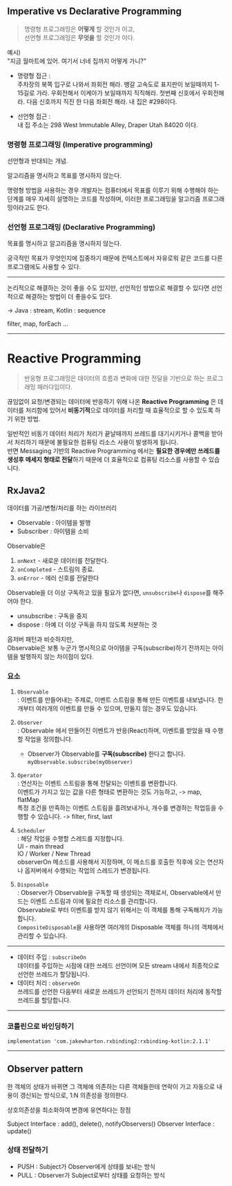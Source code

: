## Imperative vs Declarative Programming

> 명령형 프로그래밍은 **어떻게** 할 것인가 이고,  
선언형 프로그래밍은 **무엇을** 할 것인가 이다.

예시)  
"지금 월마트에 있어. 여기서 너네 집까지 어떻게 가니?"

- 명령형 접근 :  
주차장의 북쪽 입구로 나와서 좌회전 해라. 뱅갈 고속도로 표지판이 보일때까지 1-15길로 가라. 우회전해서 이케아가 보일때까지 직직해라. 첫번째 신호에서 우회전해라. 다음 신호까지 직진 한 다음 좌회전 해라. 내 집은 #298이다.

- 선언형 접근 :  
내 집 주소는 298 West Immutable Alley, Draper Utah 84020 이다.


### 명령형 프로그래밍 (Imperative programming)

선언형과 반대되는 개념. 

알고리즘을 명시하고 목표를 명시하지 않는다.

명령형 방법을 사용하는 경우 개발자는 컴퓨터에서 목표를 이루기 위해 수행해야 하는 단계를 매우 자세히 설명하는 코드를 작성하며,
이러한 프로그래밍을 알고리즘 프로그래밍이라고도 한다.

### 선언형 프로그래밍 (Declarative Programming)

목표를 명시하고 알고리즘을 명시하지 않는다.

궁극적인 목표가 무엇인지에 집중하기 때문에 컨텍스트에서 자유로워 같은 코드를 다른 프로그램에도 사용할 수 있다.

------

논리적으로 해결하는 것이 좋을 수도 있지만, 선언적인 방법으로 해결할 수 있다면 선언적으로 해결하는 방법이 더 좋을수도 있다.

-> Java : stream, Kotlin : sequence

filter, map, forEach ...

------

# Reactive Programming

> 반응형 프로그래밍은 데이터의 흐름과 변화에 대한 전달을 기반으로 하는 프로그래밍 패러다임이다.

끊임없이 요청/변경되는 데이터에 반응하기 위해 나온 **Reactive Programming** 은 데이터를 처리함에 있어서 **비동기적**으로 데이터를 처리할 때 효율적으로 할 수 있도록 하기 위한 방법.

일반적인 비동기 데이터 처리가 처리가 끝날때까지 쓰레드를 대기시키거나 콜백을 받아서 처리하기 때문에 불필요한 컴퓨팅 리소스 사용이 발생하게 됩니다.  
반면 Messaging 기반의 Reactive Programming 에서는 **필요한 경우에만 쓰레드를 생성후 메세지 형태로 전달**하기 때문에 더 효율적으로 컴퓨팅 리소스를 사용할 수 있습니다.

## RxJava2

데이터를 가공/변형/처리를 하는 라이브러리

- Observable : 아이템을 발행 
- Subscriber : 아이템을 소비 

Observable은
1. `onNext` - 새로운 데이터를 전달한다.
2. `onCompleted` - 스트림의 종료.
3. `onError` - 에러 신호를 전달한다

Observable을 더 이상 구독하고 있을 필요가 없다면, `unsubscribe`나 `dispose`를 해주어야 한다.  
- unsubscribe : 구독을 중지
- dispose : 아예 더 이상 구독을 하지 않도록 처분하는 것 

옵저버 패턴과 비슷하지만,  
Observable은 보통 누군가 명시적으로 아이템을 구독(subscribe)하기 전까지는 아이템을 발행하지 않는 차이점이 있다.

### 요소

1. `Observable`  
: 이벤트를 만들어내는 주제로, 이벤트 스트림을 통해 만든 이벤트를 내보냅니다. 한개부터 여러개의 이벤트를 만들 수 있으며, 만들지 않는 경우도 있습니다.

2. `Observer`  
: Observable 에서 만들어진 이벤트가 반응(React)하며, 이벤트를 받았을 때 수행할 작업을 정의합니다.  
    * Observer가 Observable를 **구독(subscribe)** 한다고 합니다.  
    `myObservable.subscribe(myObserver)`

3. `Operator`  
: 연산자는 이벤트 스트림을 통해 전달되는 이벤트를 변환합니다.  
이벤트가 가지고 있는 값을 다른 형태로 변환하는 것도 가능하고, -> map, flatMap  
특정 조건을 만족하는 이벤트 스트림을 흘려보내거나, 개수를 변경하는 작업등을 수행할 수 있습니다. -> filter, first, last

4. `Scheduler`  
: 해당 작업을 수행할 스레드를 지정합니다.  
UI - main thread  
IO / Worker / New Thread  
observerOn 메소드를 사용해서 지정하며, 이 메소드를 호출한 직후에 오는 연산자나 옵저버에서 수행되는 작업의 스레드가 변경됩니다.

5. `Disposable`  
: Observer가 Observable을 구독할 때 생성되는 객체로서, Observable에서 만드는 이벤트 스트림과 이에 필요한 리소스를 관리합니다.  
Observable로 부터 이벤트를 받지 않기 위해서는 이 객체를 통해 구독해지가 가능합니다.  
`CompositeDisposable`을 사용하면 여러개의 Disposable 객체를 하나의 객체에서 관리할 수 있습니다.


----


- 데이터 주입 : `subscribeOn`  
데이터를 주입하는 시점에 대한 쓰레드 선언이며 모든 stream 내에서 최종적으로 선언한 쓰레드가 할당됩니다.
- 데이터 처리 : `observeOn`  
쓰레드를 선언한 다음부터 새로운 쓰레드가 선언되기 전까지 데이터 처리에 동작할 쓰레드를 할당합니다.

-----
### 코틀린으로 바인딩하기

```
implementation 'com.jakewharton.rxbinding2:rxbinding-kotlin:2.1.1'
```

-----

## Observer pattern

한 객체의 상태가 바뀌면 그 객체에 의존하는 다른 객체들한테 연락이 가고 자동으로 내용이 갱신되는 방식으로, 1:N 의존성을 정의한다.

상호의존성을 최소화하여 변경에 유연하다는 장점

Subject Interface : add(), delete(), notifyObservers()
Observer Interface : update()

### 상태 전달하기
- PUSH : Subject가 Observer에게 상태를 보내는 방식
- PULL : Observer가 Subject로부터 상태를 요청하는 방식